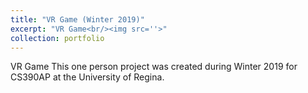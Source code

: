 ```yaml
---
title: "VR Game (Winter 2019)"
excerpt: "VR Game<br/><img src=''>"
collection: portfolio
---
```


VR Game
This one person project was created during Winter 2019 for CS390AP at the University of Regina.  
